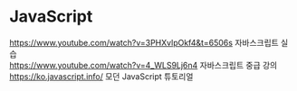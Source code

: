 # JavaScript
https://www.youtube.com/watch?v=3PHXvlpOkf4&t=6506s 자바스크립트 실습<br/>
https://www.youtube.com/watch?v=4_WLS9Lj6n4 자바스크립트 중급 강의<br/>
https://ko.javascript.info/ 모던 JavaScript 튜토리얼<br/>
